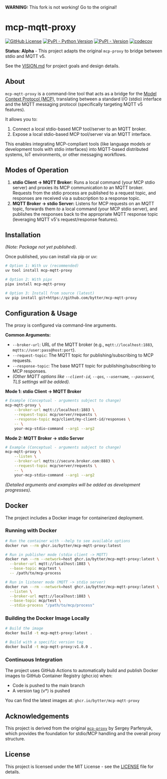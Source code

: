 **WARNING:** This fork is not working! Go to the original!

# mcp-mqtt-proxy

[![GitHub License](https://img.shields.io/github/license/bytter/mcp-mqtt-proxy)](LICENSE)
[![PyPI - Python Version](https://img.shields.io/pypi/pyversions/mcp-mqtt-proxy)](https://pypi.org/project/mcp-mqtt-proxy/)
[![PyPI - Version](https://img.shields.io/pypi/v/mcp-mqtt-proxy)](https://pypi.org/project/mcp-mqtt-proxy/)
[![codecov](https://codecov.io/gh/bytter/mcp-mqtt-proxy/graph/badge.svg?token=YOUR_CODECOV_TOKEN_HERE)](https://codecov.io/gh/bytter/mcp-mqtt-proxy) <!-- TODO: Update Codecov token/setup -->

**Status: Alpha** - This project adapts the original `mcp-proxy` to bridge between stdio and MQTT v5.

See the [VISION.md](VISION.md) for project goals and design details.

## About

`mcp-mqtt-proxy` is a command-line tool that acts as a bridge for the [Model Context Protocol (MCP)](https://modelcontextprotocol.io/), translating between a standard I/O (stdio) interface and the MQTT messaging protocol (specifically targeting MQTT v5 features).

It allows you to:

1.  Connect a local stdio-based MCP tool/server to an MQTT broker.
2.  Expose a local stdio-based MCP tool/server via an MQTT interface.

This enables integrating MCP-compliant tools (like language models or development tools with stdio interfaces) into MQTT-based distributed systems, IoT environments, or other messaging workflows.

## Modes of Operation

1.  **stdio Client -> MQTT Broker:** Runs a local command (your MCP stdio server) and proxies its MCP communication *to* an MQTT broker. Requests from the stdio process are published to a request topic, and responses are received via a subscription to a response topic.
2.  **MQTT Broker -> stdio Server:** Listens for MCP requests on an MQTT topic, forwards them *to* a local command (your MCP stdio server), and publishes the responses back to the appropriate MQTT response topic (leveraging MQTT v5's request/response features).

## Installation

_(Note: Package not yet published)_.

Once published, you can install via pip or uv:

```bash
# Option 1: With uv (recommended)
uv tool install mcp-mqtt-proxy

# Option 2: With pipx
pipx install mcp-mqtt-proxy

# Option 3: Install from source (latest)
uv pip install git+https://github.com/bytter/mcp-mqtt-proxy
```

## Configuration & Usage

The proxy is configured via command-line arguments.

**Common Arguments:**

*   `--broker-url`: URL of the MQTT broker (e.g., `mqtt://localhost:1883`, `mqtts://user:pass@host:port`).
*   `--request-topic`: The MQTT topic for publishing/subscribing to MCP requests.
*   `--response-topic`: The base MQTT topic for publishing/subscribing to MCP responses.
*   _(Other MQTT options like `--client-id`, `--qos`, `--username`, `--password`, TLS settings will be added)._

**Mode 1: stdio Client -> MQTT Broker**

```bash
# Example (Conceptual - arguments subject to change)
mcp-mqtt-proxy \
    --broker-url mqtt://localhost:1883 \
    --request-topic mcp/server/requests \
    --response-topic mcp/client/my-client-id/responses \
    -- \
    your-mcp-stdio-command --arg1 --arg2 
```

**Mode 2: MQTT Broker -> stdio Server**

```bash
# Example (Conceptual - arguments subject to change)
mcp-mqtt-proxy \
    --listen \
    --broker-url mqtts://secure.broker.com:8883 \
    --request-topic mcp/server/requests \
    -- \
    your-mcp-stdio-command --arg1 --arg2
```

_(Detailed arguments and examples will be added as development progresses)._

## Docker

The project includes a Docker image for containerized deployment.

### Running with Docker

```bash
# Run the container with --help to see available options
docker run --rm ghcr.io/bytter/mcp-mqtt-proxy:latest

# Run in publisher mode (stdio client -> MQTT)
docker run --rm --network=host ghcr.io/bytter/mcp-mqtt-proxy:latest \
  --broker-url mqtt://localhost:1883 \
  --base-topic mcp/test \
  -- /path/to/mcp-process

# Run in listener mode (MQTT -> stdio server)
docker run --rm --network=host ghcr.io/bytter/mcp-mqtt-proxy:latest \
  --listen \
  --broker-url mqtt://localhost:1883 \
  --base-topic mcp/test \
  --stdio-process "/path/to/mcp/process"
```

### Building the Docker Image Locally

```bash
# Build the image
docker build -t mcp-mqtt-proxy:latest .

# Build with a specific version tag
docker build -t mcp-mqtt-proxy:v1.0.0 .
```

### Continuous Integration

The project uses GitHub Actions to automatically build and publish Docker images to GitHub Container Registry (ghcr.io) when:
- Code is pushed to the main branch
- A version tag (v*) is pushed

You can find the latest images at: `ghcr.io/bytter/mcp-mqtt-proxy`

## Acknowledgements

This project is derived from the original [`mcp-proxy`](https://github.com/sparfenyuk/mcp-proxy) by Sergey Parfenyuk, which provides the foundation for stdio/MCP handling and the overall proxy structure.

## License

This project is licensed under the MIT License - see the [LICENSE](LICENSE) file for details.
